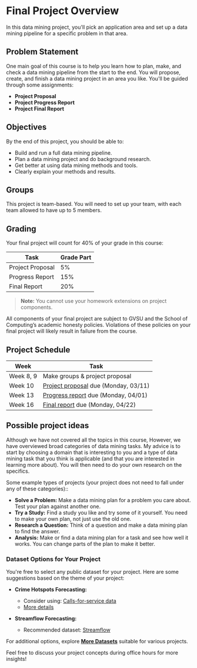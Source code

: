 # Final Project Overview

In this data mining project, you'll pick an application area and set up a data mining pipeline for a specific problem in that area.

## Problem Statement

One main goal of this course is to help you learn how to plan, make, and check a data mining pipeline from the start to the end. You will propose, create, and finish a data mining project in an area you like. You'll be guided through some assignments:

- **Project Proposal**
- **Project Progress Report**
- **Project Final Report**

## Objectives

By the end of this project, you should be able to:

- Build and run a full data mining pipeline.
- Plan a data mining project and do background research.
- Get better at using data mining methods and tools.
- Clearly explain your methods and results.

## Groups

This project is team-based. You will need to set up your team, with each team allowed to have up to 5 members.

## Grading

Your final project will count for 40% of your grade in this course:

| Task             | Grade Part |
| ---------------- | ---------- |
| Project Proposal | 5%         |
| Progress Report  | 15%        |
| Final Report     | 20%        |

> **Note:** You cannot use your homework extensions on project components.

All components of your final project are subject to GVSU and the School of Computing’s academic honesty policies. Violations of these policies on your final project will likely result in failure from the course.

## Project Schedule

| Week | Task |
| --- | --- |
| Week 8, 9 | Make groups & project proposal |
| Week 10 | [Project proposal](./project-proposal.md) due (Monday, 03/11) |
| Week 13 | [Progress report](./project-progress-report.md) due (Monday, 04/01) |
| Week 16 | [Final report](./project-final-report.md) due (Monday, 04/22) |

## Possible project ideas

Although we have not covered all the topics in this course, However, we have overviewed broad categories of data mining tasks. My advice is to start by choosing a domain that is interesting to you and a type of data mining task that you think is applicable (and that you are interested in learning more about). You will then need to do your own research on the specifics.

Some example types of projects (your project does not need to fall under any of these categories)::

- **Solve a Problem:** Make a data mining plan for a problem you care about. Test your plan against another one.
- **Try a Study:** Find a study you like and try some of it yourself. You need to make your own plan, not just use the old one.
- **Research a Question:** Think of a question and make a data mining plan to find the answer.
- **Analysis:** Make or find a data mining plan for a task and see how well it works. You can change parts of the plan to make it better.

### Dataset Options for Your Project

You're free to select any public dataset for your project. Here are some suggestions based on the theme of your project:

- **Crime Hotspots Forecasting:**

  - Consider using: [Calls-for-service data](https://nij.ojp.gov/funding/real-time-crime-forecasting-challenge-posting#data)
  - [More details](../assets/pdf/crime-hotspots-forecasting.pdf)

- **Streamflow Forecasting:**

  - Recommended dataset: [Streamflow](../assets/data/streamflow.csv)

For additional options, explore **[More Datasets](https://github.com/GVSU-CIS635/Datasets)** suitable for various projects.

Feel free to discuss your project concepts during office hours for more insights!
